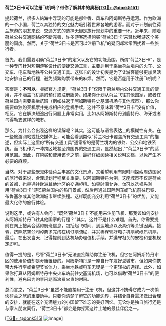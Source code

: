 **荷兰3日卡可以注册飞机吗？带你了解其中的奥秘[[TG💪+ @donk5151](https://t.me/s/donk5151)]**

提起荷兰，很多人脑海中浮现的可能是郁金香、风车和阿姆斯特丹运河。作为欧洲的一个小国，荷兰以其独特的文化魅力吸引着世界各地的游客。而对于计划前往荷兰旅游的朋友来说，交通方式的选择无疑是旅行规划中的重要一环。近年来，随着荷兰公共交通网络的不断完善，许多游客选择购买“荷兰3日卡”来轻松畅游这个美丽的国度。然而，关于“荷兰3日卡是否可以注册飞机”的疑问却常常困扰着一些旅行者。

首先，我们需要明确“荷兰3日卡”的定义以及它的功能范围。所谓“荷兰3日卡”，是一种专门针对短期游客设计的便捷交通工具，主要适用于乘坐荷兰境内的火车、公交车、电车和地铁等公共交通工具。这张卡的设计初衷是为了让游客能够更加灵活地安排自己的行程，避免频繁购票带来的麻烦。然而，它是否能用于注册飞机呢？

答案是：**不可以**。根据官方规定，“荷兰3日卡”仅限于荷兰境内公共交通工具的使用，并不涵盖飞机票的预订或注册服务。如果你计划从荷兰飞往其他国家，或者在荷兰国内需要乘坐航班（例如往返于阿姆斯特丹史基浦机场与其他城市），那么你需要单独购买机票并完成相应的登机手续。这并不意味着“荷兰3日卡”没有价值，相反，它在解决短途出行问题上非常实用，比如从阿姆斯特丹到鹿特丹、海牙或者乌得勒支这样的城市。

那么，为什么会出现这样的误解呢？其实，这可能与语言表达上的模糊性有关。在一些旅游网站或社交媒体上，可能会看到类似“荷兰3日卡覆盖所有交通工具”的描述，但实际上这里的“所有交通工具”通常指的是荷兰境内的铁路、公交和地铁系统。而飞机作为一种跨区域甚至跨国界的交通工具，显然超出了“荷兰3日卡”的适用范围。因此，在购买和使用该卡之前，最好仔细阅读相关说明文档，以免产生不必要的麻烦。

当然，对于那些既想体验荷兰丰富的文化景点，又希望利用有限时间探索周边国家的旅行者来说，合理规划行程至关重要。以阿姆斯特丹为例，这座城市不仅是荷兰的首都，也是通往欧洲其他地区的交通枢纽。如果时间允许，你可以选择先利用“荷兰3日卡”游览荷兰国内的热门景点，然后再通过国际列车或飞机前往巴黎、布鲁塞尔或其他欧洲城市继续旅程。这样既能充分利用“荷兰3日卡”的优势，又能最大化你的旅行体验。

说到这里，或许有人会问：“既然‘荷兰3日卡’不能用来注册飞机，那我该如何安排从阿姆斯特丹飞往其他国家的行程？”其实，这并不是什么难题。首先，你需要提前在网上搜索合适的航班信息，包括起飞时间、到达地点以及票价等关键因素。接着，按照航空公司的要求完成在线订票流程，并妥善保管好电子机票或纸质机票。最后，在出发当天，记得提前到达机场办理值机手续，并遵守相关的安检和登机规定即可。

值得一提的是，尽管“荷兰3日卡”无法直接帮助你注册飞机，但它在阿姆斯特丹市区的使用价值却是毋庸置疑的。阿姆斯特丹是一座自行车友好型城市，但如果你携带大件行李或希望节省体力，乘坐地铁或电车无疑是一个更轻松的选择。此外，如果你打算从阿姆斯特丹中央火车站前往史基浦机场，也可以借助“荷兰3日卡”的便利性，避免因为购票问题而浪费宝贵的时间。

总而言之，“荷兰3日卡”虽然不能直接用于注册飞机，但这并不妨碍它成为一次愉快荷兰之旅的重要助手。只要你清楚了解它的功能边界，并结合自身需求做出合理的安排，就能在这个充满魅力的小国留下难忘的美好回忆。无论你是独自旅行还是与家人朋友同行，“荷兰3日卡”都会是你探索这片土地的最佳伴侣之一。

[[TG💪+ @donk5151](https://t.me/s/donk5151) ![Image](https://i.postimg.cc/rwNCRYN7/Snipaste-2025-04-30-17-27-05.png)]